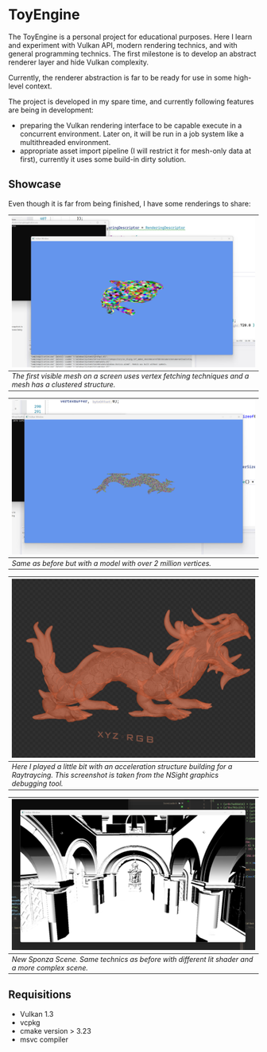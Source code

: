 # ToyEngine

The ToyEngine is a personal project for educational purposes. Here I learn and experiment with Vulkan API, modern rendering technics, and with general programming technics.
The first milestone is to develop an abstract renderer layer and hide Vulkan complexity.

Currently, the renderer abstraction is far to be ready for use in some high-level context.

The project is developed in my spare time, and currently following features are being in development:
 - preparing the Vulkan rendering interface to be capable execute in a concurrent environment. Later on, it will be run in a job system like a multithreaded environment.
 - appropriate asset import pipeline (I will restrict it for mesh-only data at first), currently it uses some build-in dirty solution.

## Showcase
Even though it is far from being finished, I have some renderings to share:

|![First Mesh](Docs/FirstMesh.png)|
|:-|
|*The first visible mesh on a screen uses vertex fetching techniques and a mesh has a clustered structure.*|


|![Dense Mesh](Docs/DenseMesh.png)|
|:-|
|*Same as before but with a model with over 2 million vertices.*|


|![TLAS](Docs/Tlas.png)|
|:-|
|*Here I played a little bit with an acceleration structure building for a Raytraycing. This screenshot is taken from the NSight graphics debugging tool.*|


|![New Sponza](Docs/NewSponza.png)|
|:-|
|*New Sponza Scene. Same technics as before with different lit shader and a more complex scene.*|


## Requisitions
- Vulkan 1.3
- vcpkg
- cmake version > 3.23
- msvc compiler
